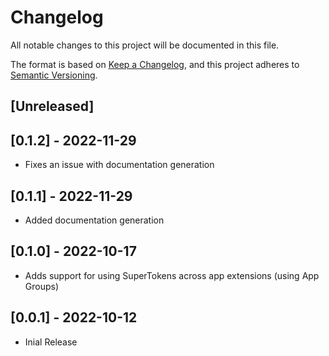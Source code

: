 # Changelog
All notable changes to this project will be documented in this file.

The format is based on [Keep a Changelog](https://keepachangelog.com/en/1.0.0/),
and this project adheres to [Semantic Versioning](https://semver.org/spec/v2.0.0.html).

## [Unreleased]

## [0.1.2] - 2022-11-29

- Fixes an issue with documentation generation

## [0.1.1] - 2022-11-29

- Added documentation generation

## [0.1.0] - 2022-10-17

- Adds support for using SuperTokens across app extensions (using App Groups)

## [0.0.1] - 2022-10-12

- Inial Release